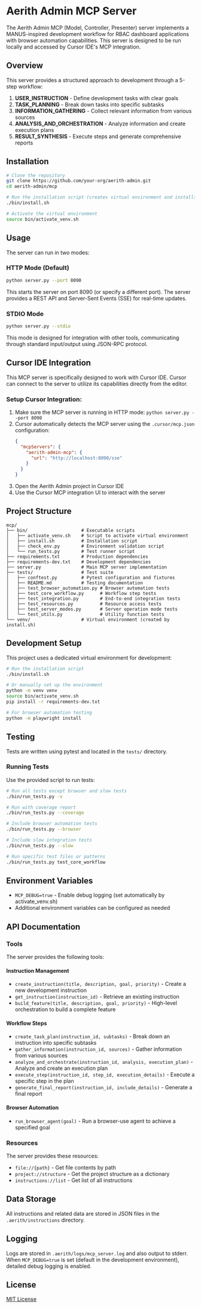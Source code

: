 # Aerith Admin MCP Server

The Aerith Admin MCP (Model, Controller, Presenter) server implements a MANUS-inspired development workflow for RBAC dashboard applications with browser automation capabilities. This server is designed to be run locally and accessed by Cursor IDE's MCP integration.

## Overview

This server provides a structured approach to development through a 5-step workflow:

1. **USER_INSTRUCTION** - Define development tasks with clear goals
2. **TASK_PLANNING** - Break down tasks into specific subtasks
3. **INFORMATION_GATHERING** - Collect relevant information from various sources
4. **ANALYSIS_AND_ORCHESTRATION** - Analyze information and create execution plans
5. **RESULT_SYNTHESIS** - Execute steps and generate comprehensive reports

## Installation

```bash
# Clone the repository
git clone https://github.com/your-org/aerith-admin.git
cd aerith-admin/mcp

# Run the installation script (creates virtual environment and installs dependencies)
./bin/install.sh

# Activate the virtual environment
source bin/activate_venv.sh
```

## Usage

The server can run in two modes:

### HTTP Mode (Default)

```bash
python server.py --port 8090
```

This starts the server on port 8090 (or specify a different port). The server provides a REST API and Server-Sent Events (SSE) for real-time updates.

### STDIO Mode

```bash
python server.py --stdio
```

This mode is designed for integration with other tools, communicating through standard input/output using JSON-RPC protocol.

## Cursor IDE Integration

This MCP server is specifically designed to work with Cursor IDE. Cursor can connect to the server to utilize its capabilities directly from the editor.

### Setup Cursor Integration:

1. Make sure the MCP server is running in HTTP mode: `python server.py --port 8090`
2. Cursor automatically detects the MCP server using the `.cursor/mcp.json` configuration:
   ```json
   {
     "mcpServers": {
       "aerith-admin-mcp": {
         "url": "http://localhost:8090/sse"
       }
     }
   }
   ```
3. Open the Aerith Admin project in Cursor IDE
4. Use the Cursor MCP integration UI to interact with the server

## Project Structure

```
mcp/
├── bin/                    # Executable scripts
│   ├── activate_venv.sh    # Script to activate virtual environment
│   ├── install.sh          # Installation script
│   ├── check_env.py        # Environment validation script
│   └── run_tests.py        # Test runner script
├── requirements.txt        # Production dependencies
├── requirements-dev.txt    # Development dependencies
├── server.py               # Main MCP server implementation
├── tests/                  # Test suite
│   ├── conftest.py         # Pytest configuration and fixtures
│   ├── README.md           # Testing documentation
│   ├── test_browser_automation.py # Browser automation tests
│   ├── test_core_workflow.py      # Workflow step tests
│   ├── test_integration.py        # End-to-end integration tests
│   ├── test_resources.py          # Resource access tests
│   ├── test_server_modes.py       # Server operation mode tests
│   └── test_utils.py              # Utility function tests
└── venv/                   # Virtual environment (created by install.sh)
```

## Development Setup

This project uses a dedicated virtual environment for development:

```bash
# Run the installation script
./bin/install.sh

# Or manually set up the environment
python -m venv venv
source bin/activate_venv.sh
pip install -r requirements-dev.txt

# For browser automation testing
python -m playwright install
```

## Testing

Tests are written using pytest and located in the `tests/` directory.

### Running Tests

Use the provided script to run tests:

```bash
# Run all tests except browser and slow tests
./bin/run_tests.py -v

# Run with coverage report
./bin/run_tests.py --coverage

# Include browser automation tests
./bin/run_tests.py --browser

# Include slow integration tests
./bin/run_tests.py --slow

# Run specific test files or patterns
./bin/run_tests.py test_core_workflow
```

## Environment Variables

- `MCP_DEBUG=true` - Enable debug logging (set automatically by activate_venv.sh)
- Additional environment variables can be configured as needed

## API Documentation

### Tools

The server provides the following tools:

#### Instruction Management

- `create_instruction(title, description, goal, priority)` - Create a new development instruction
- `get_instruction(instruction_id)` - Retrieve an existing instruction
- `build_feature(title, description, goal, priority)` - High-level orchestration to build a complete feature

#### Workflow Steps

- `create_task_plan(instruction_id, subtasks)` - Break down an instruction into specific subtasks
- `gather_information(instruction_id, sources)` - Gather information from various sources
- `analyze_and_orchestrate(instruction_id, analysis, execution_plan)` - Analyze and create an execution plan
- `execute_step(instruction_id, step_id, execution_details)` - Execute a specific step in the plan
- `generate_final_report(instruction_id, include_details)` - Generate a final report

#### Browser Automation

- `run_browser_agent(goal)` - Run a browser-use agent to achieve a specified goal

### Resources

The server provides these resources:

- `file://{path}` - Get file contents by path
- `project://structure` - Get the project structure as a dictionary
- `instructions://list` - Get list of all instructions

## Data Storage

All instructions and related data are stored in JSON files in the `.aerith/instructions` directory.

## Logging

Logs are stored in `.aerith/logs/mcp_server.log` and also output to stderr. When `MCP_DEBUG=true` is set (default in the development environment), detailed debug logging is enabled.

## License

[MIT License](LICENSE)
